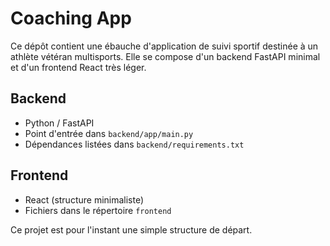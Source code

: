 # Coaching App

Ce dépôt contient une ébauche d'application de suivi sportif destinée à un athlète vétéran multisports. Elle se compose d'un backend FastAPI minimal et d'un frontend React très léger.

## Backend
- Python / FastAPI
- Point d'entrée dans `backend/app/main.py`
- Dépendances listées dans `backend/requirements.txt`

## Frontend
- React (structure minimaliste)
- Fichiers dans le répertoire `frontend`

Ce projet est pour l'instant une simple structure de départ.
